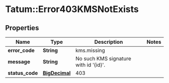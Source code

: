 # Tatum::Error403KMSNotExists

## Properties
Name | Type | Description | Notes
------------ | ------------- | ------------- | -------------
**error_code** | **String** | kms.missing | 
**message** | **String** | No such KMS signature with id &#x27;{id}&#x27;. | 
**status_code** | [**BigDecimal**](BigDecimal.md) | 403 | 

